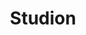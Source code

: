 ---
tags: []
title: Studion
weight: 50
description: "
**Klant:** Studion, in opdracht van DBK. <br> 
**Werkzaamheden:** Design, Front-end ondersteuning en CMS implementatie<br> 
**Website:** <a href='https://www.studion.nl'>https://www.studion.nl</a><br>
**Periode:** Herfst 2014"
logo: /images/logos/studion.png
---